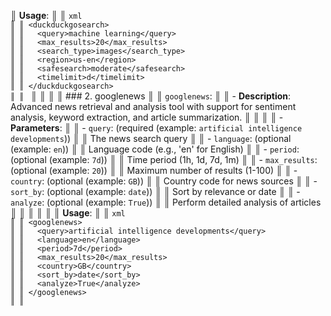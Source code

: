 ║ **Usage**: ║
║ `xml                                                                                                                                                                                                                                          ║
║ <duckduckgosearch>                                                                                                                                                                                                                              ║
║   <query>machine learning</query>                                                                                                                                                                                                               ║
║   <max_results>20</max_results>                                                                                                                                                                                                                 ║
║   <search_type>images</search_type>                                                                                                                                                                                                             ║
║   <region>us-en</region>                                                                                                                                                                                                                        ║
║   <safesearch>moderate</safesearch>                                                                                                                                                                                                             ║
║   <timelimit>d</timelimit>                                                                                                                                                                                                                      ║
║ </duckduckgosearch>                                                                                                                                                                                                                             ║
║ ` ║
║ ║
║ ### 2. googlenews ║
║ `googlenews`: ║
║ - **Description**: Advanced news retrieval and analysis tool with support for sentiment analysis, keyword extraction, and article summarization. ║
║ ║
║ - **Parameters**: ║
║ - `query`: (required (example: `artificial intelligence developments`)) ║
║ The news search query ║
║ - `language`: (optional (example: `en`)) ║
║ Language code (e.g., 'en' for English) ║
║ - `period`: (optional (example: `7d`)) ║
║ Time period (1h, 1d, 7d, 1m) ║
║ - `max_results`: (optional (example: `20`)) ║
║ Maximum number of results (1-100) ║
║ - `country`: (optional (example: `GB`)) ║
║ Country code for news sources ║
║ - `sort_by`: (optional (example: `date`)) ║
║ Sort by relevance or date ║
║ - `analyze`: (optional (example: `True`)) ║
║ Perform detailed analysis of articles ║
║ ║
║ ║
║ **Usage**: ║
║ `xml                                                                                                                                                                                                                                          ║
║ <googlenews>                                                                                                                                                                                                                                    ║
║   <query>artificial intelligence developments</query>                                                                                                                                                                                           ║
║   <language>en</language>                                                                                                                                                                                                                       ║
║   <period>7d</period>                                                                                                                                                                                                                           ║
║   <max_results>20</max_results>                                                                                                                                                                                                                 ║
║   <country>GB</country>                                                                                                                                                                                                                         ║
║   <sort_by>date</sort_by>                                                                                                                                                                                                                       ║
║   <analyze>True</analyze>                                                                                                                                                                                                                       ║
║ </googlenews>                                                                                                                                                                                                                                   ║
║ `
